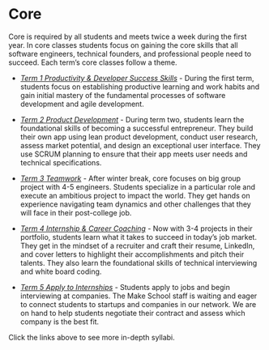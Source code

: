 # Core



Core is required by all students and meets twice a week during the first year. In core classes students focus on gaining the core skills that all software engineers, technical founders, and professional people need to succeed. Each term’s core classes follow a theme.

* [*Term 1 Productivity & Developer Success Skills*](https://github.com/Product-College-Courses/Core/tree/master/Term%201%20-%20Productivity%20%26%20Developer%20Success%20Skills) - During the first term, students focus on establishing productive learning and work habits and gain initial mastery of the fundamental processes of software development and agile development.

* [*Term 2 Product Development*](https://github.com/Product-College-Courses/Core/tree/master/Term%202%20-%20Agile%20Product%20Development) - During term two, students learn the foundational skills of becoming a successful entrepreneur. They build their own app using lean product development, conduct user research, assess market potential, and design an exceptional user interface. They use SCRUM planning to ensure that their app meets user needs and technical specifications.


* [*Term 3 Teamwork*](https://github.com/Product-College-Courses/Core/tree/master/Term%203%20-%20Teamwork)  - After winter break, core focuses on big group project with 4-5 engineers. Students specialize in a particular role and execute an ambitious project to impact the world. They get hands on experience navigating team dynamics and other challenges that they will face in their post-college job.


* [*Term 4 Internship & Career Coaching*](https://github.com/Product-College-Courses/Core/tree/master/Term%204%20-%20Internship%20%26%20Career%20Coaching) - Now with 3-4 projects in their portfolio, students learn what it takes to succeed in today’s job market. They get in the mindset of a recruiter and craft their resume, LinkedIn, and cover letters to highlight their accomplishments and pitch their talents. They also learn the foundational skills of technical interviewing and white board coding.


* [*Term 5 Apply to Internships*](https://github.com/Product-College-Courses/Core/tree/master/Term%205%20-%20Apply%20to%20Internships)  - Students apply to jobs and begin interviewing at companies. The Make School staff is waiting and eager to connect students to startups and companies in our network. We are on hand to help students negotiate their contract and assess which company is the best fit.

Click the links above to see more in-depth syllabi.
